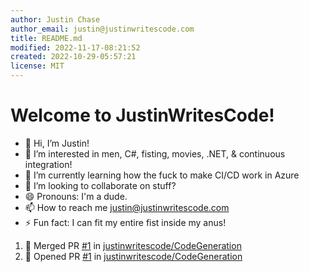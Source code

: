 ```yaml
---
author: Justin Chase
author_email: justin@justinwritescode.com
title: README.md
modified: 2022-11-17-08:21:52
created: 2022-10-29-05:57:21
license: MIT
---
```


# Welcome to JustinWritesCode!

- 👋 Hi, I’m Justin!
- 👀 I’m interested in men, C#, fisting, movies, .NET, & continuous integration!
- 🌱 I’m currently learning how the fuck to make CI/CD work in Azure
- 💞️ I’m looking to collaborate on stuff?
- 😄 Pronouns: I'm a dude.
- 📫 How to reach me justin@justinwritescode.com
- ⚡ Fun fact: I can fit my entire fist inside my anus!

<!---
thebackroomdev/thebackroomdev is a ✨ special ✨ repository because its `README.md` (this file) appears on your GitHub profile.
You can click the Preview link to take a look at your changes.
--->

<!--START_SECTION:activity-->
1. 🎉 Merged PR [#1](https://github.com/justinwritescode/CodeGeneration/pull/1) in [justinwritescode/CodeGeneration](https://github.com/justinwritescode/CodeGeneration)
2. 💪 Opened PR [#1](https://github.com/justinwritescode/CodeGeneration/pull/1) in [justinwritescode/CodeGeneration](https://github.com/justinwritescode/CodeGeneration)
<!--END_SECTION:activity-->

